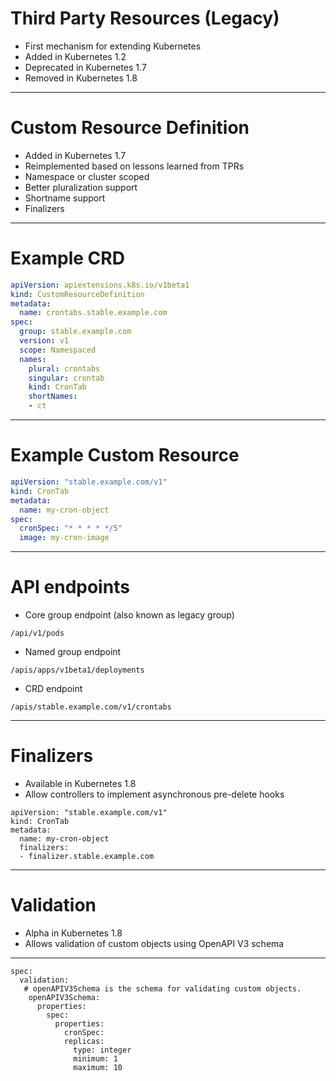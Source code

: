 # Third Party Resources (Legacy)

- First mechanism for extending Kubernetes
- Added in Kubernetes 1.2
- Deprecated in Kubernetes 1.7
- Removed in Kubernetes 1.8

---

# Custom Resource Definition

- Added in Kubernetes 1.7
- Reimplemented based on lessons learned from TPRs
- Namespace or cluster scoped
- Better pluralization support
- Shortname support
- Finalizers

---

# Example CRD

```yaml
apiVersion: apiextensions.k8s.io/v1beta1
kind: CustomResourceDefinition
metadata:
  name: crontabs.stable.example.com
spec:
  group: stable.example.com
  version: v1
  scope: Namespaced
  names:
    plural: crontabs
    singular: crontab
    kind: CronTab
    shortNames:
    - ct
```

---

# Example Custom Resource

```yaml
apiVersion: "stable.example.com/v1"
kind: CronTab
metadata:
  name: my-cron-object
spec:
  cronSpec: "* * * * */5"
  image: my-cron-image
```

---

# API endpoints

- Core group endpoint (also known as legacy group)

```
/api/v1/pods
```

- Named group endpoint

```
/apis/apps/v1beta1/deployments
```

- CRD endpoint

```
/apis/stable.example.com/v1/crontabs
```

---

# Finalizers

- Available in Kubernetes 1.8
- Allow controllers to implement asynchronous pre-delete hooks

```
apiVersion: "stable.example.com/v1"
kind: CronTab
metadata:
  name: my-cron-object
  finalizers:
  - finalizer.stable.example.com
```

---

# Validation

- Alpha in Kubernetes 1.8
- Allows validation of custom objects using OpenAPI V3 schema

---

```
spec:
  validation:
   # openAPIV3Schema is the schema for validating custom objects.
    openAPIV3Schema:
      properties:
        spec:
          properties:
            cronSpec:
            replicas:
              type: integer
              minimum: 1
              maximum: 10
```
